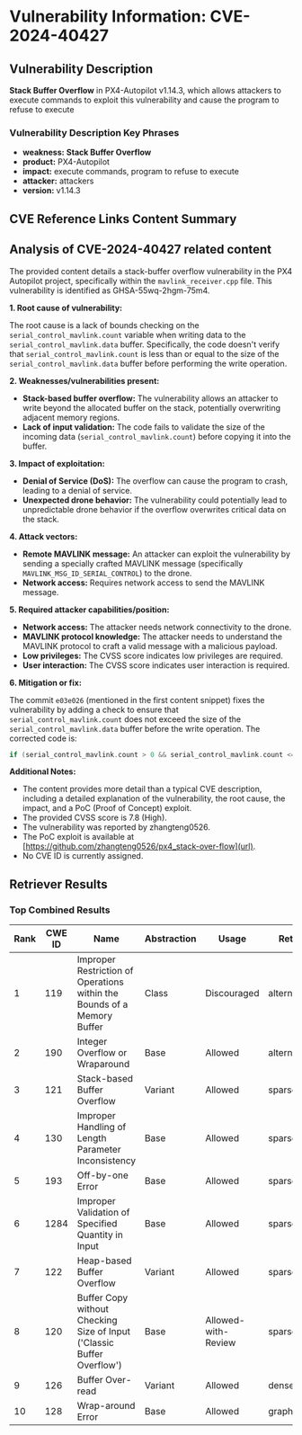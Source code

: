 # Vulnerability Information: CVE-2024-40427

## Vulnerability Description
**Stack Buffer Overflow** in PX4-Autopilot v1.14.3, which allows attackers to execute commands to exploit this vulnerability and cause the program to refuse to execute

### Vulnerability Description Key Phrases
- **weakness:** **Stack Buffer Overflow**
- **product:** PX4-Autopilot
- **impact:** execute commands, program to refuse to execute
- **attacker:** attackers
- **version:** v1.14.3

## CVE Reference Links Content Summary
## Analysis of CVE-2024-40427 related content

The provided content details a stack-buffer overflow vulnerability in the PX4 Autopilot project, specifically within the `mavlink_receiver.cpp` file. This vulnerability is identified as GHSA-55wq-2hgm-75m4.

**1. Root cause of vulnerability:**

The root cause is a lack of bounds checking on the `serial_control_mavlink.count` variable when writing data to the `serial_control_mavlink.data` buffer. Specifically, the code doesn't verify that `serial_control_mavlink.count` is less than or equal to the size of the `serial_control_mavlink.data` buffer before performing the write operation.

**2. Weaknesses/vulnerabilities present:**

*   **Stack-based buffer overflow:** The vulnerability allows an attacker to write beyond the allocated buffer on the stack, potentially overwriting adjacent memory regions.
*   **Lack of input validation:** The code fails to validate the size of the incoming data (`serial_control_mavlink.count`) before copying it into the buffer.

**3. Impact of exploitation:**

*   **Denial of Service (DoS):** The overflow can cause the program to crash, leading to a denial of service.
*   **Unexpected drone behavior:**  The vulnerability could potentially lead to unpredictable drone behavior if the overflow overwrites critical data on the stack.

**4. Attack vectors:**

*   **Remote MAVLINK message:** An attacker can exploit the vulnerability by sending a specially crafted MAVLINK message (specifically `MAVLINK_MSG_ID_SERIAL_CONTROL`) to the drone.
*   **Network access:** Requires network access to send the MAVLINK message.

**5. Required attacker capabilities/position:**

*   **Network access:** The attacker needs network connectivity to the drone.
*   **MAVLINK protocol knowledge:** The attacker needs to understand the MAVLINK protocol to craft a valid message with a malicious payload.
*   **Low privileges:** The CVSS score indicates low privileges are required.
*   **User interaction:** The CVSS score indicates user interaction is required.

**6. Mitigation or fix:**

The commit `e03e026` (mentioned in the first content snippet) fixes the vulnerability by adding a check to ensure that `serial_control_mavlink.count` does not exceed the size of the `serial_control_mavlink.data` buffer before the write operation. The corrected code is:

```c++
if (serial_control_mavlink.count > 0 && serial_control_mavlink.count <= sizeof(serial_control_mavlink.data)) {
```

**Additional Notes:**

*   The content provides more detail than a typical CVE description, including a detailed explanation of the vulnerability, the root cause, the impact, and a PoC (Proof of Concept) exploit.
*   The provided CVSS score is 7.8 (High).
*   The vulnerability was reported by zhangteng0526.
*   The PoC exploit is available at [https://github.com/zhangteng0526/px4_stack-over-flow](url).
*   No CVE ID is currently assigned.

## Retriever Results

### Top Combined Results

| Rank | CWE ID | Name | Abstraction | Usage  | Retrievers | Individual Scores |
|------|--------|------|-------------|-------|------------|-------------------|
| 1 | 119 | Improper Restriction of Operations within the Bounds of a Memory Buffer | Class | Discouraged | alternate_terms | 0.800 |
| 2 | 190 | Integer Overflow or Wraparound | Base | Allowed | alternate_terms | 0.800 |
| 3 | 121 | Stack-based Buffer Overflow | Variant | Allowed | sparse | 0.223 |
| 4 | 130 | Improper Handling of Length Parameter Inconsistency | Base | Allowed | sparse | 0.195 |
| 5 | 193 | Off-by-one Error | Base | Allowed | sparse | 0.192 |
| 6 | 1284 | Improper Validation of Specified Quantity in Input | Base | Allowed | sparse | 0.192 |
| 7 | 122 | Heap-based Buffer Overflow | Variant | Allowed | sparse | 0.190 |
| 8 | 120 | Buffer Copy without Checking Size of Input ('Classic Buffer Overflow') | Base | Allowed-with-Review | sparse | 0.189 |
| 9 | 126 | Buffer Over-read | Variant | Allowed | dense | 0.567 |
| 10 | 128 | Wrap-around Error | Base | Allowed | graph | 0.003 |

